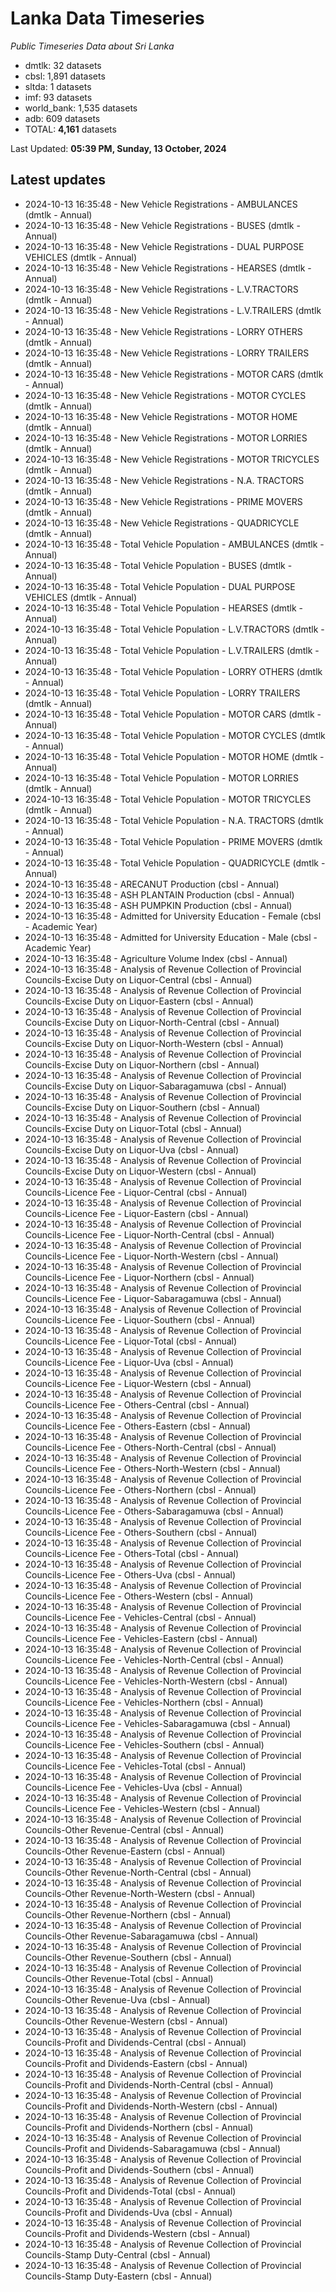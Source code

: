 # Lanka Data Timeseries
*Public Timeseries Data about Sri Lanka*

* dmtlk: 32 datasets
* cbsl: 1,891 datasets
* sltda: 1 datasets
* imf: 93 datasets
* world_bank: 1,535 datasets
* adb: 609 datasets
* TOTAL: **4,161** datasets

Last Updated: **05:39 PM, Sunday, 13 October, 2024**

## Latest updates

* 2024-10-13 16:35:48 - New Vehicle Registrations - AMBULANCES (dmtlk - Annual)
* 2024-10-13 16:35:48 - New Vehicle Registrations - BUSES (dmtlk - Annual)
* 2024-10-13 16:35:48 - New Vehicle Registrations - DUAL PURPOSE VEHICLES (dmtlk - Annual)
* 2024-10-13 16:35:48 - New Vehicle Registrations - HEARSES (dmtlk - Annual)
* 2024-10-13 16:35:48 - New Vehicle Registrations - L.V.TRACTORS (dmtlk - Annual)
* 2024-10-13 16:35:48 - New Vehicle Registrations - L.V.TRAILERS (dmtlk - Annual)
* 2024-10-13 16:35:48 - New Vehicle Registrations - LORRY OTHERS (dmtlk - Annual)
* 2024-10-13 16:35:48 - New Vehicle Registrations - LORRY TRAILERS (dmtlk - Annual)
* 2024-10-13 16:35:48 - New Vehicle Registrations - MOTOR CARS (dmtlk - Annual)
* 2024-10-13 16:35:48 - New Vehicle Registrations - MOTOR CYCLES (dmtlk - Annual)
* 2024-10-13 16:35:48 - New Vehicle Registrations - MOTOR HOME (dmtlk - Annual)
* 2024-10-13 16:35:48 - New Vehicle Registrations - MOTOR LORRIES (dmtlk - Annual)
* 2024-10-13 16:35:48 - New Vehicle Registrations - MOTOR TRICYCLES (dmtlk - Annual)
* 2024-10-13 16:35:48 - New Vehicle Registrations - N.A. TRACTORS (dmtlk - Annual)
* 2024-10-13 16:35:48 - New Vehicle Registrations - PRIME MOVERS (dmtlk - Annual)
* 2024-10-13 16:35:48 - New Vehicle Registrations - QUADRICYCLE (dmtlk - Annual)
* 2024-10-13 16:35:48 - Total Vehicle Population - AMBULANCES (dmtlk - Annual)
* 2024-10-13 16:35:48 - Total Vehicle Population - BUSES (dmtlk - Annual)
* 2024-10-13 16:35:48 - Total Vehicle Population - DUAL PURPOSE VEHICLES (dmtlk - Annual)
* 2024-10-13 16:35:48 - Total Vehicle Population - HEARSES (dmtlk - Annual)
* 2024-10-13 16:35:48 - Total Vehicle Population - L.V.TRACTORS (dmtlk - Annual)
* 2024-10-13 16:35:48 - Total Vehicle Population - L.V.TRAILERS (dmtlk - Annual)
* 2024-10-13 16:35:48 - Total Vehicle Population - LORRY OTHERS (dmtlk - Annual)
* 2024-10-13 16:35:48 - Total Vehicle Population - LORRY TRAILERS (dmtlk - Annual)
* 2024-10-13 16:35:48 - Total Vehicle Population - MOTOR CARS (dmtlk - Annual)
* 2024-10-13 16:35:48 - Total Vehicle Population - MOTOR CYCLES (dmtlk - Annual)
* 2024-10-13 16:35:48 - Total Vehicle Population - MOTOR HOME (dmtlk - Annual)
* 2024-10-13 16:35:48 - Total Vehicle Population - MOTOR LORRIES (dmtlk - Annual)
* 2024-10-13 16:35:48 - Total Vehicle Population - MOTOR TRICYCLES (dmtlk - Annual)
* 2024-10-13 16:35:48 - Total Vehicle Population - N.A. TRACTORS (dmtlk - Annual)
* 2024-10-13 16:35:48 - Total Vehicle Population - PRIME MOVERS (dmtlk - Annual)
* 2024-10-13 16:35:48 - Total Vehicle Population - QUADRICYCLE (dmtlk - Annual)
* 2024-10-13 16:35:48 - ARECANUT Production (cbsl - Annual)
* 2024-10-13 16:35:48 - ASH PLANTAIN Production (cbsl - Annual)
* 2024-10-13 16:35:48 - ASH PUMPKIN Production (cbsl - Annual)
* 2024-10-13 16:35:48 - Admitted for University Education - Female (cbsl - Academic Year)
* 2024-10-13 16:35:48 - Admitted for University Education - Male (cbsl - Academic Year)
* 2024-10-13 16:35:48 - Agriculture Volume Index (cbsl - Annual)
* 2024-10-13 16:35:48 - Analysis of Revenue Collection of Provincial Councils-Excise Duty on Liquor-Central (cbsl - Annual)
* 2024-10-13 16:35:48 - Analysis of Revenue Collection of Provincial Councils-Excise Duty on Liquor-Eastern (cbsl - Annual)
* 2024-10-13 16:35:48 - Analysis of Revenue Collection of Provincial Councils-Excise Duty on Liquor-North-Central (cbsl - Annual)
* 2024-10-13 16:35:48 - Analysis of Revenue Collection of Provincial Councils-Excise Duty on Liquor-North-Western (cbsl - Annual)
* 2024-10-13 16:35:48 - Analysis of Revenue Collection of Provincial Councils-Excise Duty on Liquor-Northern (cbsl - Annual)
* 2024-10-13 16:35:48 - Analysis of Revenue Collection of Provincial Councils-Excise Duty on Liquor-Sabaragamuwa (cbsl - Annual)
* 2024-10-13 16:35:48 - Analysis of Revenue Collection of Provincial Councils-Excise Duty on Liquor-Southern (cbsl - Annual)
* 2024-10-13 16:35:48 - Analysis of Revenue Collection of Provincial Councils-Excise Duty on Liquor-Total (cbsl - Annual)
* 2024-10-13 16:35:48 - Analysis of Revenue Collection of Provincial Councils-Excise Duty on Liquor-Uva (cbsl - Annual)
* 2024-10-13 16:35:48 - Analysis of Revenue Collection of Provincial Councils-Excise Duty on Liquor-Western (cbsl - Annual)
* 2024-10-13 16:35:48 - Analysis of Revenue Collection of Provincial Councils-Licence Fee - Liquor-Central (cbsl - Annual)
* 2024-10-13 16:35:48 - Analysis of Revenue Collection of Provincial Councils-Licence Fee - Liquor-Eastern (cbsl - Annual)
* 2024-10-13 16:35:48 - Analysis of Revenue Collection of Provincial Councils-Licence Fee - Liquor-North-Central (cbsl - Annual)
* 2024-10-13 16:35:48 - Analysis of Revenue Collection of Provincial Councils-Licence Fee - Liquor-North-Western (cbsl - Annual)
* 2024-10-13 16:35:48 - Analysis of Revenue Collection of Provincial Councils-Licence Fee - Liquor-Northern (cbsl - Annual)
* 2024-10-13 16:35:48 - Analysis of Revenue Collection of Provincial Councils-Licence Fee - Liquor-Sabaragamuwa (cbsl - Annual)
* 2024-10-13 16:35:48 - Analysis of Revenue Collection of Provincial Councils-Licence Fee - Liquor-Southern (cbsl - Annual)
* 2024-10-13 16:35:48 - Analysis of Revenue Collection of Provincial Councils-Licence Fee - Liquor-Total (cbsl - Annual)
* 2024-10-13 16:35:48 - Analysis of Revenue Collection of Provincial Councils-Licence Fee - Liquor-Uva (cbsl - Annual)
* 2024-10-13 16:35:48 - Analysis of Revenue Collection of Provincial Councils-Licence Fee - Liquor-Western (cbsl - Annual)
* 2024-10-13 16:35:48 - Analysis of Revenue Collection of Provincial Councils-Licence Fee - Others-Central (cbsl - Annual)
* 2024-10-13 16:35:48 - Analysis of Revenue Collection of Provincial Councils-Licence Fee - Others-Eastern (cbsl - Annual)
* 2024-10-13 16:35:48 - Analysis of Revenue Collection of Provincial Councils-Licence Fee - Others-North-Central (cbsl - Annual)
* 2024-10-13 16:35:48 - Analysis of Revenue Collection of Provincial Councils-Licence Fee - Others-North-Western (cbsl - Annual)
* 2024-10-13 16:35:48 - Analysis of Revenue Collection of Provincial Councils-Licence Fee - Others-Northern (cbsl - Annual)
* 2024-10-13 16:35:48 - Analysis of Revenue Collection of Provincial Councils-Licence Fee - Others-Sabaragamuwa (cbsl - Annual)
* 2024-10-13 16:35:48 - Analysis of Revenue Collection of Provincial Councils-Licence Fee - Others-Southern (cbsl - Annual)
* 2024-10-13 16:35:48 - Analysis of Revenue Collection of Provincial Councils-Licence Fee - Others-Total (cbsl - Annual)
* 2024-10-13 16:35:48 - Analysis of Revenue Collection of Provincial Councils-Licence Fee - Others-Uva (cbsl - Annual)
* 2024-10-13 16:35:48 - Analysis of Revenue Collection of Provincial Councils-Licence Fee - Others-Western (cbsl - Annual)
* 2024-10-13 16:35:48 - Analysis of Revenue Collection of Provincial Councils-Licence Fee - Vehicles-Central (cbsl - Annual)
* 2024-10-13 16:35:48 - Analysis of Revenue Collection of Provincial Councils-Licence Fee - Vehicles-Eastern (cbsl - Annual)
* 2024-10-13 16:35:48 - Analysis of Revenue Collection of Provincial Councils-Licence Fee - Vehicles-North-Central (cbsl - Annual)
* 2024-10-13 16:35:48 - Analysis of Revenue Collection of Provincial Councils-Licence Fee - Vehicles-North-Western (cbsl - Annual)
* 2024-10-13 16:35:48 - Analysis of Revenue Collection of Provincial Councils-Licence Fee - Vehicles-Northern (cbsl - Annual)
* 2024-10-13 16:35:48 - Analysis of Revenue Collection of Provincial Councils-Licence Fee - Vehicles-Sabaragamuwa (cbsl - Annual)
* 2024-10-13 16:35:48 - Analysis of Revenue Collection of Provincial Councils-Licence Fee - Vehicles-Southern (cbsl - Annual)
* 2024-10-13 16:35:48 - Analysis of Revenue Collection of Provincial Councils-Licence Fee - Vehicles-Total (cbsl - Annual)
* 2024-10-13 16:35:48 - Analysis of Revenue Collection of Provincial Councils-Licence Fee - Vehicles-Uva (cbsl - Annual)
* 2024-10-13 16:35:48 - Analysis of Revenue Collection of Provincial Councils-Licence Fee - Vehicles-Western (cbsl - Annual)
* 2024-10-13 16:35:48 - Analysis of Revenue Collection of Provincial Councils-Other Revenue-Central (cbsl - Annual)
* 2024-10-13 16:35:48 - Analysis of Revenue Collection of Provincial Councils-Other Revenue-Eastern (cbsl - Annual)
* 2024-10-13 16:35:48 - Analysis of Revenue Collection of Provincial Councils-Other Revenue-North-Central (cbsl - Annual)
* 2024-10-13 16:35:48 - Analysis of Revenue Collection of Provincial Councils-Other Revenue-North-Western (cbsl - Annual)
* 2024-10-13 16:35:48 - Analysis of Revenue Collection of Provincial Councils-Other Revenue-Northern (cbsl - Annual)
* 2024-10-13 16:35:48 - Analysis of Revenue Collection of Provincial Councils-Other Revenue-Sabaragamuwa (cbsl - Annual)
* 2024-10-13 16:35:48 - Analysis of Revenue Collection of Provincial Councils-Other Revenue-Southern (cbsl - Annual)
* 2024-10-13 16:35:48 - Analysis of Revenue Collection of Provincial Councils-Other Revenue-Total (cbsl - Annual)
* 2024-10-13 16:35:48 - Analysis of Revenue Collection of Provincial Councils-Other Revenue-Uva (cbsl - Annual)
* 2024-10-13 16:35:48 - Analysis of Revenue Collection of Provincial Councils-Other Revenue-Western (cbsl - Annual)
* 2024-10-13 16:35:48 - Analysis of Revenue Collection of Provincial Councils-Profit and Dividends-Central (cbsl - Annual)
* 2024-10-13 16:35:48 - Analysis of Revenue Collection of Provincial Councils-Profit and Dividends-Eastern (cbsl - Annual)
* 2024-10-13 16:35:48 - Analysis of Revenue Collection of Provincial Councils-Profit and Dividends-North-Central (cbsl - Annual)
* 2024-10-13 16:35:48 - Analysis of Revenue Collection of Provincial Councils-Profit and Dividends-North-Western (cbsl - Annual)
* 2024-10-13 16:35:48 - Analysis of Revenue Collection of Provincial Councils-Profit and Dividends-Northern (cbsl - Annual)
* 2024-10-13 16:35:48 - Analysis of Revenue Collection of Provincial Councils-Profit and Dividends-Sabaragamuwa (cbsl - Annual)
* 2024-10-13 16:35:48 - Analysis of Revenue Collection of Provincial Councils-Profit and Dividends-Southern (cbsl - Annual)
* 2024-10-13 16:35:48 - Analysis of Revenue Collection of Provincial Councils-Profit and Dividends-Total (cbsl - Annual)
* 2024-10-13 16:35:48 - Analysis of Revenue Collection of Provincial Councils-Profit and Dividends-Uva (cbsl - Annual)
* 2024-10-13 16:35:48 - Analysis of Revenue Collection of Provincial Councils-Profit and Dividends-Western (cbsl - Annual)
* 2024-10-13 16:35:48 - Analysis of Revenue Collection of Provincial Councils-Stamp Duty-Central (cbsl - Annual)
* 2024-10-13 16:35:48 - Analysis of Revenue Collection of Provincial Councils-Stamp Duty-Eastern (cbsl - Annual)